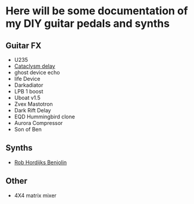 # Here will be some documentation of my DIY guitar pedals and synths

## Guitar FX

- U235
- [Cataclysm delay](./cataclysm.md)
- ghost device echo
- life Device
- Darkadiator
- LPB 1 boost
- Uboat v1.5
- Zvex Mastotron
- Dark Rift Delay
- EQD Hummingbird clone
- Aurora Compressor
- Son of Ben

## Synths

- [Rob Hordijks Benjolin](./benjolin.md)

## Other

- 4X4 matrix mixer